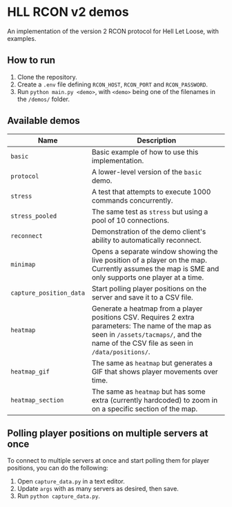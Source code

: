 # HLL RCON v2 demos

An implementation of the version 2 RCON protocol for Hell Let Loose, with examples.

## How to run

1. Clone the repository.
2. Create a `.env` file defining `RCON_HOST`, `RCON_PORT` and `RCON_PASSWORD`.
3. Run `python main.py <demo>`, with `<demo>` being one of the filenames in the `/demos/` folder.

## Available demos

| Name | Description |
|-|-|
| `basic` | Basic example of how to use this implementation.
| `protocol` | A lower-level version of the `basic` demo.
| `stress` | A test that attempts to execute 1000 commands concurrently.
| `stress_pooled` | The same test as `stress` but using a pool of 10 connections.
| `reconnect` | Demonstration of the demo client's ability to automatically reconnect.
| `minimap` | Opens a separate window showing the live position of a player on the map. Currently assumes the map is SME and only supports one player at a time.
| `capture_position_data` | Start polling player positions on the server and save it to a CSV file.
| `heatmap` | Generate a heatmap from a player positions CSV. Requires 2 extra parameters: The name of the map as seen in `/assets/tacmaps/`, and the name of the CSV file as seen in `/data/positions/`.
| `heatmap_gif` | The same as `heatmap` but generates a GIF that shows player movements over time.
| `heatmap_section` | The same as `heatmap` but has some extra (currently hardcoded) to zoom in on a specific section of the map.

## Polling player positions on multiple servers at once

To connect to multiple servers at once and start polling them for player positions, you can do the following:

1. Open `capture_data.py` in a text editor.
2. Update `args` with as many servers as desired, then save.
3. Run `python capture_data.py`.
